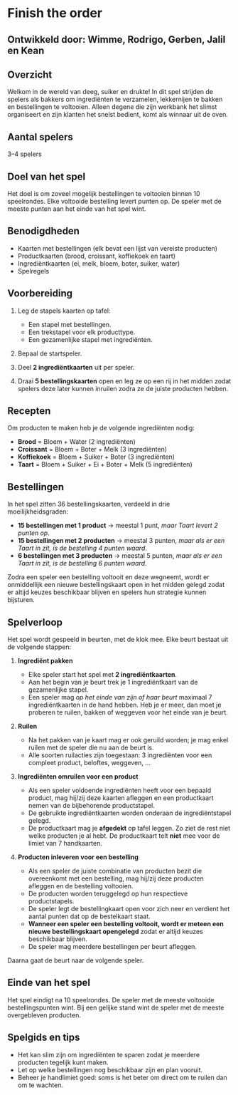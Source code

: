 # Finish the order

## Ontwikkeld door: Wimme, Rodrigo, Gerben, Jalil en Kean

## Overzicht

Welkom in de wereld van deeg, suiker en drukte! In dit spel strijden de spelers als bakkers om ingrediënten te verzamelen, lekkernijen te bakken en bestellingen te voltooien. Alleen degene die zijn werkbank het slimst organiseert en zijn klanten het snelst bedient, komt als winnaar uit de oven.

## Aantal spelers

3–4 spelers

## Doel van het spel

Het doel is om zoveel mogelijk bestellingen te voltooien binnen 10 speelrondes.
Elke voltooide bestelling levert punten op. De speler met de meeste punten aan het einde van het spel wint.

## Benodigdheden

* Kaarten met bestellingen (elk bevat een lijst van vereiste producten)
* Productkaarten (brood, croissant, koffiekoek en taart)
* Ingrediëntkaarten (ei, melk, bloem, boter, suiker, water)
* Spelregels

## Voorbereiding

1. Leg de stapels kaarten op tafel:

   * Een stapel met bestellingen.
   * Een trekstapel voor elk producttype.
   * Een gezamenlijke stapel met ingrediënten.
2. Bepaal de startspeler.
3. Deel **2 ingrediëntkaarten** uit per speler.
4. Draai **5 bestellingskaarten** open en leg ze op een rij in het midden zodat spelers deze later kunnen inruilen zodra ze de juiste producten hebben.

## Recepten

Om producten te maken heb je de volgende ingrediënten nodig:

* **Brood** = Bloem + Water (2 ingrediënten)
* **Croissant** = Bloem + Boter + Melk (3 ingrediënten)
* **Koffiekoek** = Bloem + Suiker + Boter (3 ingrediënten)
* **Taart** = Bloem + Suiker + Ei + Boter + Melk (5 ingrediënten)

## Bestellingen

In het spel zitten 36 bestellingskaarten, verdeeld in drie moeilijkheidsgraden:

* **15 bestellingen met 1 product** → meestal 1 punt, *maar Taart levert 2 punten op*.
* **15 bestellingen met 2 producten** → meestal 3 punten, *maar als er een Taart in zit, is de bestelling 4 punten waard*.
* **6 bestellingen met 3 producten** → meestal 5 punten, *maar als er een Taart in zit, is de bestelling 6 punten waard*.

Zodra een speler een bestelling voltooit en deze wegneemt, wordt er onmiddellijk een nieuwe bestellingskaart open in het midden gelegd zodat er altijd keuzes beschikbaar blijven en spelers hun strategie kunnen bijsturen.

## Spelverloop

Het spel wordt gespeeld in beurten, met de klok mee. Elke beurt bestaat uit de volgende stappen:

1. **Ingrediënt pakken**

   * Elke speler start het spel met **2 ingrediëntkaarten**.
   * Aan het begin van je beurt trek je 1 ingrediëntkaart van de gezamenlijke stapel.
   * Een speler mag *op het einde van zijn of haar beurt* maximaal 7 ingrediëntkaarten in de hand hebben. Heb je er meer, dan moet je proberen te ruilen, bakken of weggeven voor het einde van je beurt.

2. **Ruilen**

   * Na het pakken van je kaart mag er ook geruild worden; je mag enkel ruilen met de speler die nu aan de beurt is.
   * Alle soorten ruilacties zijn toegestaan: 3 ingrediënten voor een compleet product, beloftes, weggeven, ...

3. **Ingrediënten omruilen voor een product**

   * Als een speler voldoende ingrediënten heeft voor een bepaald product, mag hij/zij deze kaarten afleggen en een productkaart nemen van de bijbehorende productstapel.
   * De gebruikte ingrediëntkaarten worden onderaan de ingrediëntstapel gelegd.
   * De productkaart mag je **afgedekt** op tafel leggen. Zo ziet de rest niet welke producten je al hebt. De productkaart telt **niet** mee voor de limiet van 7 handkaarten.

4. **Producten inleveren voor een bestelling**

   * Als een speler de juiste combinatie van producten bezit die overeenkomt met een bestelling, mag hij/zij deze producten afleggen en de bestelling voltooien.
   * De producten worden teruggelegd op hun respectieve productstapels.
   * De speler legt de bestellingkaart open voor zich neer en verdient het aantal punten dat op de bestelkaart staat.
   * **Wanneer een speler een bestelling voltooit, wordt er meteen een nieuwe bestellingskaart opengelegd** zodat er altijd keuzes beschikbaar blijven.
   * De speler mag meerdere bestellingen per beurt afleggen.

Daarna gaat de beurt naar de volgende speler.

## Einde van het spel

Het spel eindigt na 10 speelrondes.
De speler met de meeste voltooide bestellingspunten wint. Bij een gelijke stand wint de speler met de meeste overgebleven producten.

## Spelgids en tips

* Het kan slim zijn om ingrediënten te sparen zodat je meerdere producten tegelijk kunt maken.
* Let op welke bestellingen nog beschikbaar zijn en plan vooruit.
* Beheer je handlimiet goed: soms is het beter om direct om te ruilen dan om te wachten.

